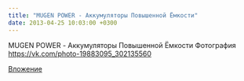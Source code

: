 ```yaml
---
title: "MUGEN POWER - Аккумуляторы Повышенной Ёмкости"
date: 2013-04-25 10:03:00 +0300
---
```


MUGEN POWER - Аккумуляторы Повышенной Ёмкости
Фотография
https://vk.com/photo-19883095_302135560

[Вложение](https://vk.com/photo-19883095_302135560)
